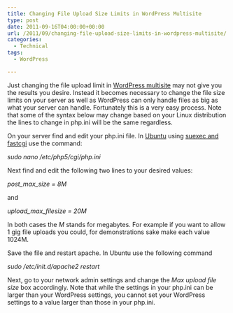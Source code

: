 ```yaml
---
title: Changing File Upload Size Limits in WordPress Multisite
type: post
date: 2011-09-16T04:00:00+00:00
url: /2011/09/changing-file-upload-size-limits-in-wordpress-multisite/
categories:
  - Technical
tags:
  - WordPress

---
```

Just changing the file upload limit in <a title="Create a network in the WordPress Codex" href="http://codex.wordpress.org/Create_A_Network" target="_blank" rel="noopener noreferrer">WordPress multisite</a> may not give you the results you desire. Instead it becomes necessary to change the file size limits on your server as well as WordPress can only handle files as big as what your server can handle. Fortunately this is a very easy process. Note that some of the syntax below may change based on your Linux distribution the lines to change in php.ini will be the same regardless.

On your server find and edit your php.ini file. In <a title="Ubuntu" href="http://www.ubuntu.com/" target="_blank" rel="noopener noreferrer">Ubuntu</a> using <a href="/2010/06/running-apachefastcgisuexec-in-ubuntu-10-04-without-var-www/" target="_blank" rel="noreferrer noopener">suexec and fastcgi</a> use the command:

_sudo nano /etc/php5/cgi/php.ini_

Next find and edit the following two lines to your desired values:

_post\_max\_size = 8M_

and

_upload\_max\_filesize = 20M_

In both cases the _M_ stands for megabytes. For example if you want to allow 1 gig file uploads you could, for demonstrations sake make each value 1024M.

Save the file and restart apache. In Ubuntu use the following command

_sudo /etc/init.d/apache2 restart_

Next, go to your network admin settings and change the&nbsp;_Max upload file size_ box accordingly. Note that while the settings in your php.ini can be larger than your WordPress settings, you cannot set your WordPress settings to a value larger than those in your php.ini.